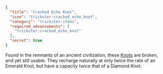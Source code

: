 ```json
{
  "title": "Cracked Echo Knot",
  "icon": "trickster:cracked_echo_knot",
  "category": "trickster:items",
  "required_advancements": [
    "trickster:cracked_echo_knot"
  ],
  "secret": true
}
```

Found in the remnants of an ancient civilization, these [Knots](^trickster:items/knots) are broken, and yet still usable. 
They recharge naturally at only twice the rate of an Emerald Knot, but have a capacity twice that of a Diamond Knot.
